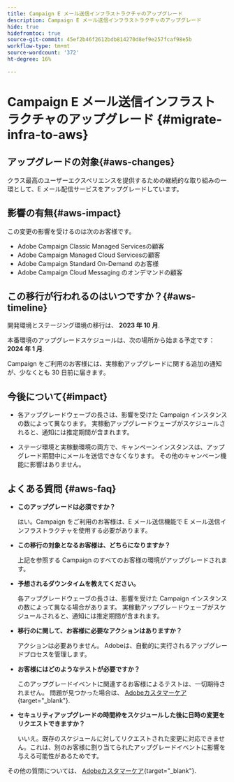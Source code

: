 ```yaml
---
title: Campaign E メール送信インフラストラクチャのアップグレード
description: Campaign E メール送信インフラストラクチャのアップグレード
hide: true
hidefromtoc: true
source-git-commit: 45ef2b46f2612bdb814270d8ef9e257fcaf98e5b
workflow-type: tm+mt
source-wordcount: '372'
ht-degree: 16%

---
```



# Campaign E メール送信インフラストラクチャのアップグレード {#migrate-infra-to-aws}

## アップグレードの対象{#aws-changes}

クラス最高のユーザーエクスペリエンスを提供するための継続的な取り組みの一環として、E メール配信サービスをアップグレードしています。

## 影響の有無{#aws-impact}

この変更の影響を受けるのは次のお客様です。

* Adobe Campaign Classic Managed Servicesの顧客
* Adobe Campaign Managed Cloud Servicesの顧客
* Adobe Campaign Standard On-Demand のお客様
* Adobe Campaign Cloud Messaging のオンデマンドの顧客

## この移行が行われるのはいつですか？{#aws-timeline}

開発環境とステージング環境の移行は、 **2023 年 10 月**.

本番環境のアップグレードスケジュールは、次の場所から始まる予定です： **2024 年 1 月**.

Campaign をご利用のお客様には、実稼動アップグレードに関する追加の通知が、少なくとも 30 日前に届きます。

## 今後について{#impact}

* 各アップグレードウェーブの長さは、影響を受けた Campaign インスタンスの数によって異なります。 実稼動アップグレードウェーブがスケジュールされると、通知には推定期間が含まれます。

* ステージ環境と実稼動環境の両方で、キャンペーンインスタンスは、アップグレード期間中にメールを送信できなくなります。 その他のキャンペーン機能に影響はありません。

## よくある質問 {#aws-faq}

* **このアップグレードは必須ですか？**

  はい。Campaign をご利用のお客様は、E メール送信機能で E メール送信インフラストラクチャを使用する必要があります。

* **この移行の対象となるお客様は、どちらになりますか？**

  上記を参照する Campaign のすべてのお客様の環境がアップグレードされます。

* **予想されるダウンタイムを教えてください。**

  各アップグレードウェーブの長さは、影響を受けた Campaign インスタンスの数によって異なる場合があります。 実稼動アップグレードウェーブがスケジュールされると、通知には推定期間が含まれます。

* **移行のに関して、お客様に必要なアクションはありますか？**

  アクションは必要ありません。 Adobeは、自動的に実行されるアップグレードプロセスを管理します。

* **お客様にはどのようなテストが必要ですか？**

  このアップグレードイベントに関連するお客様によるテストは、一切期待されません。 問題が見つかった場合は、 [Adobeカスタマーケア](https://experienceleague.adobe.com/?support-solution=Campaign&amp;lang=ja#support){target="_blank"}.


* **セキュリティアップグレードの時間枠をスケジュールした後に日時の変更をリクエストできますか？**

  いいえ。既存のスケジュールに対してリクエストされた変更に対応できません。これは、別のお客様に割り当てられたアップグレードイベントに影響を与える可能性があるためです。

その他の質問については、 [Adobeカスタマーケア](https://experienceleague.adobe.com/?support-solution=Campaign&amp;lang=ja#support){target="_blank"}.
